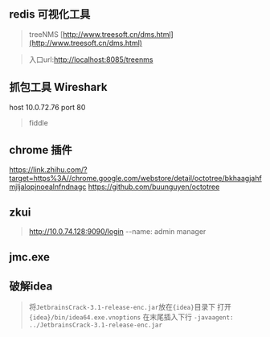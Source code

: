 ## redis 可视化工具
> treeNMS [http://www.treesoft.cn/dms.html](http://www.treesoft.cn/dms.html) 

> 入口url:[http://localhost:8085/treenms](http://localhost:8085/treenms)

## 抓包工具 Wireshark
host 10.0.72.76
port 80
> fiddle

## chrome 插件
https://link.zhihu.com/?target=https%3A//chrome.google.com/webstore/detail/octotree/bkhaagjahfmjljalopjnoealnfndnagc
https://github.com/buunguyen/octotree

## zkui
> http://10.0.74.128:9090/login   --name:  admin  manager

## jmc.exe

## 破解idea 

> 将`JetbrainsCrack-3.1-release-enc.jar`放在`{idea}`目录下
> 打开 `{idea}/bin/idea64.exe.vnoptions`
> 在末尾插入下行
`-javaagent: ../JetbrainsCrack-3.1-release-enc.jar`